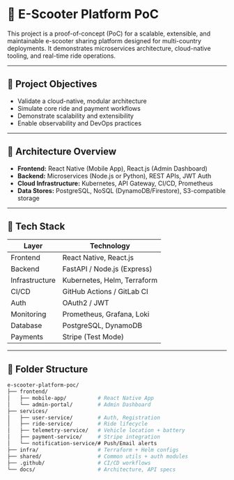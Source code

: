 # 🛴 E-Scooter Platform PoC

This project is a proof-of-concept (PoC) for a scalable, extensible, and maintainable e-scooter sharing platform designed for multi-country deployments. It demonstrates microservices architecture, cloud-native tooling, and real-time ride operations.

---

## 📌 Project Objectives

- Validate a cloud-native, modular architecture
- Simulate core ride and payment workflows
- Demonstrate scalability and extensibility
- Enable observability and DevOps practices

---

## 🧱 Architecture Overview

- **Frontend:** React Native (Mobile App), React.js (Admin Dashboard)
- **Backend:** Microservices (Node.js or Python), REST APIs, JWT Auth
- **Cloud Infrastructure:** Kubernetes, API Gateway, CI/CD, Prometheus
- **Data Stores:** PostgreSQL, NoSQL (DynamoDB/Firestore), S3-compatible storage

---

## 🧰 Tech Stack

| Layer         | Technology                    |
|---------------|-------------------------------|
| Frontend      | React Native, React.js        |
| Backend       | FastAPI / Node.js (Express)   |
| Infrastructure| Kubernetes, Helm, Terraform   |
| CI/CD         | GitHub Actions / GitLab CI    |
| Auth          | OAuth2 / JWT                  |
| Monitoring    | Prometheus, Grafana, Loki     |
| Database      | PostgreSQL, DynamoDB          |
| Payments      | Stripe (Test Mode)            |

---

## 📂 Folder Structure

```bash
e-scooter-platform-poc/
├── frontend/
│   ├── mobile-app/          # React Native App
│   └── admin-portal/        # Admin Dashboard
├── services/
│   ├── user-service/        # Auth, Registration
│   ├── ride-service/        # Ride lifecycle
│   ├── telemetry-service/   # Vehicle location + battery
│   ├── payment-service/     # Stripe integration
│   └── notification-service/# Push/Email alerts
├── infra/                   # Terraform + Helm configs
├── shared/                  # Common utils + auth modules
├── .github/                 # CI/CD workflows
└── docs/                    # Architecture, API specs
